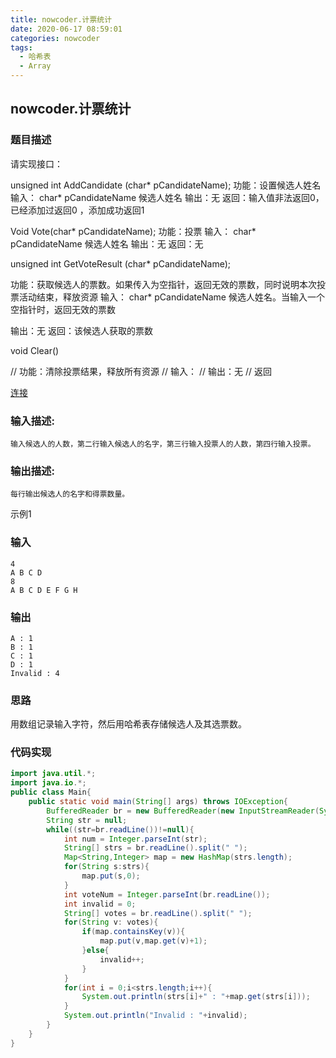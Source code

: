 ```yaml
---
title: nowcoder.计票统计
date: 2020-06-17 08:59:01
categories: nowcoder
tags:
  - 哈希表
  - Array
---
```


## nowcoder.计票统计

### 题目描述

请实现接口：

unsigned int AddCandidate (char* pCandidateName);
功能：设置候选人姓名
输入： char* pCandidateName 候选人姓名
输出：无
返回：输入值非法返回0，已经添加过返回0 ，添加成功返回1

 

Void Vote(char* pCandidateName);
功能：投票
输入： char* pCandidateName 候选人姓名
输出：无
返回：无


unsigned int GetVoteResult (char* pCandidateName);

功能：获取候选人的票数。如果传入为空指针，返回无效的票数，同时说明本次投票活动结束，释放资源
输入： char* pCandidateName 候选人姓名。当输入一个空指针时，返回无效的票数

输出：无
返回：该候选人获取的票数

 

void Clear()

// 功能：清除投票结果，释放所有资源
// 输入：
// 输出：无
// 返回

 [连接](https://www.nowcoder.com/practice/3350d379a5d44054b219de7af6708894?tpId=37&&tqId=21317&rp=1&ru=/ta/huawei&qru=/ta/huawei/question-ranking)

<!--more-->

### 输入描述:

```
输入候选人的人数，第二行输入候选人的名字，第三行输入投票人的人数，第四行输入投票。
```

### 输出描述:

```
每行输出候选人的名字和得票数量。
```

示例1

### 输入

```
4
A B C D
8
A B C D E F G H
```

### 输出

```
A : 1
B : 1
C : 1
D : 1
Invalid : 4
```



### 思路

用数组记录输入字符，然后用哈希表存储候选人及其选票数。



### 代码实现

```java
import java.util.*;
import java.io.*;
public class Main{
    public static void main(String[] args) throws IOException{
        BufferedReader br = new BufferedReader(new InputStreamReader(System.in));
        String str = null;
        while((str=br.readLine())!=null){
            int num = Integer.parseInt(str);
            String[] strs = br.readLine().split(" ");
            Map<String,Integer> map = new HashMap(strs.length);
            for(String s:strs){
                map.put(s,0);
            }
            int voteNum = Integer.parseInt(br.readLine());
            int invalid = 0;
            String[] votes = br.readLine().split(" ");
            for(String v: votes){
                if(map.containsKey(v)){
                    map.put(v,map.get(v)+1);
                }else{
                    invalid++;
                }
            }
            for(int i = 0;i<strs.length;i++){
                System.out.println(strs[i]+" : "+map.get(strs[i]));
            }
            System.out.println("Invalid : "+invalid);
        }
    }
} 
```

